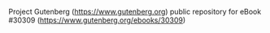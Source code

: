 Project Gutenberg (https://www.gutenberg.org) public repository for eBook #30309 (https://www.gutenberg.org/ebooks/30309)
